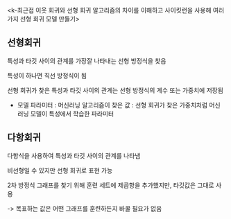 <k-최근접 이웃 회귀와 선형 회귀 알고리즘의 차이를 이해하고 사이킷런을 사용해 여러 가지 선형 회귀 모델 만들기>
## 선형회귀
특성과 타깃 사이의 관계를 가장잘 나타내는 선형 방정식을 찾음


특성이 하나면 직선 방정식이 됨


선형 회귀가 찾은 특성과 타깃 사이의 관계는 선형 방정식의 계수 또는 가중치에 저장됨
- 모델 파라미터
  : 머신러닝 알고리즘이 찾은 값
  : 선형 회귀가 찾은 가중치처럼 머신러닝 모델이 특성에서 학습한 파라미터
## 다항회귀
다항식을 사용하여 특성과 타깃 사이의 관계를 나타냄


비선형일 수 있지만 선형 회귀로 표현 가능


2차 방정식 그래프를 찾기 위해 훈련 세트에 제곱항을 추가했지만, 타깃값은 그대로 사용


-> 목표하는 값은 어떤 그래프를 훈련하든지 바꿀 필요가 없음


